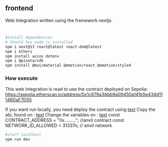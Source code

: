 ## frontend

Web Integration written using the framework nextjs.

#
```bash
#install dependencies
# Should has node.js installed
npm i next@13 react@latest react-dom@latest
npm i ethers
npm install axios dotenv
npm i @pinata/sdk
npm install @mui/material @emotion/react @emotion/styled
```

### How execute
This web Integration is read to use the contract deployed on Sepolia:
https://sepolia.etherscan.io/address/0x1c679a3Abb9a09450a141b5e434d11146DaF7D55

If you want run locally, you need
deploy the contract using [text](../contracts/README.md)
Copy the abi, found on : [text](../contracts/out/BlockStayNFT.sol/BlockStayNFT.json)
Change the variables on : [text](src/services/Web3ServicesEthers.js)
const CONTRACT_ADDRESS = "0x........."; //anvil contract
const NETWORK_ID_ALLOWED =  31337n; // anvil network

```bash
#start localhost 
npm run dev
```
